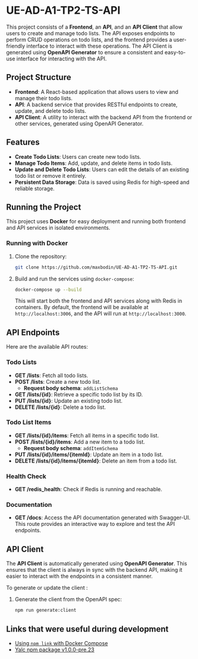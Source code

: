 # UE-AD-A1-TP2-TS-API

This project consists of a **Frontend**, an **API**, and an **API Client** that allow users to create and manage todo
lists. The API exposes endpoints to perform CRUD operations on todo lists, and the frontend provides a user-friendly
interface to interact with these operations. The API Client is generated using **OpenAPI Generator** to ensure a
consistent and easy-to-use interface for interacting with the API.

## Project Structure

- **Frontend**: A React-based application that allows users to view and manage their todo lists.
- **API**: A backend service that provides RESTful endpoints to create, update, and delete todo lists.
- **API Client**: A utility to interact with the backend API from the frontend or other services, generated using
  OpenAPI Generator.

## Features

- **Create Todo Lists**: Users can create new todo lists.
- **Manage Todo Items**: Add, update, and delete items in todo lists.
- **Update and Delete Todo Lists**: Users can edit the details of an existing todo list or remove it entirely.
- **Persistent Data Storage**: Data is saved using Redis for high-speed and reliable storage.

## Running the Project

This project uses **Docker** for easy deployment and running both frontend and API services in isolated environments.

### Running with Docker

1. Clone the repository:

    ```bash
    git clone https://github.com/maxbodin/UE-AD-A1-TP2-TS-API.git
    ```

2. Build and run the services using `docker-compose`:

    ```bash
    docker-compose up --build
    ```

   This will start both the frontend and API services along with Redis in containers. By default, the frontend will be
   available at `http://localhost:3006`, and the API will run at `http://localhost:3000`.

## API Endpoints

Here are the available API routes:

### Todo Lists

- **GET /lists**: Fetch all todo lists.
- **POST /lists**: Create a new todo list.
    - **Request body schema**: `addListSchema`
- **GET /lists/{id}**: Retrieve a specific todo list by its ID.
- **PUT /lists/{id}**: Update an existing todo list.
- **DELETE /lists/{id}**: Delete a todo list.

### Todo List Items

- **GET /lists/{id}/items**: Fetch all items in a specific todo list.
- **POST /lists/{id}/items**: Add a new item to a todo list.
    - **Request body schema**: `addItemSchema`
- **PUT /lists/{id}/items/{itemId}**: Update an item in a todo list.
- **DELETE /lists/{id}/items/{itemId}**: Delete an item from a todo list.

### Health Check

- **GET /redis_health**: Check if Redis is running and reachable.

### Documentation

- **GET /docs**: Access the API documentation generated with Swagger-UI. This route provides an interactive way to
  explore and test the API endpoints.

## API Client

The **API Client** is automatically generated using **OpenAPI Generator**. This ensures that the client is always in
sync with the backend API, making it easier to interact with the endpoints in a consistent manner.

To generate or update the client :

1. Generate the client from the OpenAPI spec:

    ```bash
    npm run generate:client
    ```

## Links that were useful during development

- [Using
  `npm link` with Docker Compose](https://www.reddit.com/r/docker/comments/9whbpu/use_npm_link_with_dockercompose/?rdt=43999)
- [Yalc npm package v1.0.0-pre.23](https://www.npmjs.com/package/yalc/v/1.0.0-pre.23)